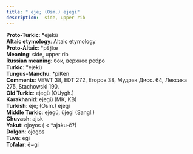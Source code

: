 ```yaml
---
title: " eje; (Osm.) ejegi"
description:  side, upper rib
---
```


<strong>Proto-Turkic</strong>:  *ejekü<br>
<strong>Altaic etymology</strong>:  Altaic etymology<br>
<strong> Proto-Altaic</strong>:  *p`ĭjk`e<br>
<strong>Meaning</strong>:  side, upper rib<br>
<strong>Russian meaning</strong>:  бок, верхнее ребро<br>
<strong>Turkic</strong>:  *ejekü<br>
<strong>Tungus-Manchu</strong>:  *piKen<br>
<strong>Comments</strong>:  VEWT 38, EDT 272, Егоров 38, Мудрак Дисс. 64, Лексика 275, Stachowski 190.<br>
<strong>Old Turkic</strong>:  ejegü (OUygh.)<br>
<strong>Karakhanid</strong>:  ejegü (MK, KB)<br>
<strong>Turkish</strong>:  eje; (Osm.) ejegi<br>
<strong>Middle Turkic</strong>:  ejegü, üjegi (Sangl.)<br>
<strong>Chuvash</strong>:  ajъk<br>
<strong>Yakut</strong>:  ojoɣos ( < *ajaku-č?)<br>
<strong>Dolgan</strong>:  ojogos<br>
<strong>Tuva</strong>:  ēgi<br>
<strong>Tofalar</strong>:  ē~gi<br>



